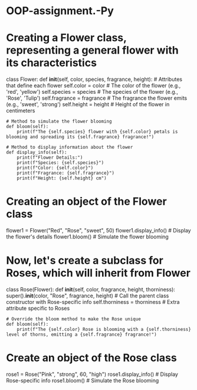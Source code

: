 # OOP-assignment.-Py
# Creating a Flower class, representing a general flower with its characteristics
class Flower:
    def __init__(self, color, species, fragrance, height):
        # Attributes that define each flower
        self.color = color          # The color of the flower (e.g., 'red', 'yellow')
        self.species = species      # The species of the flower (e.g., 'Rose', 'Tulip')
        self.fragrance = fragrance  # The fragrance the flower emits (e.g., 'sweet', 'strong')
        self.height = height        # Height of the flower in centimeters

    # Method to simulate the flower blooming
    def bloom(self):
        print(f"The {self.species} flower with {self.color} petals is blooming and spreading its {self.fragrance} fragrance!")

    # Method to display information about the flower
    def display_info(self):
        print(f"Flower Details:")
        print(f"Species: {self.species}")
        print(f"Color: {self.color}")
        print(f"Fragrance: {self.fragrance}")
        print(f"Height: {self.height} cm")

# Creating an object of the Flower class
flower1 = Flower("Red", "Rose", "sweet", 50)
flower1.display_info()  # Display the flower's details
flower1.bloom()  # Simulate the flower blooming

# Now, let's create a subclass for Roses, which will inherit from Flower

class Rose(Flower):
    def __init__(self, color, fragrance, height, thorniness):
        super().__init__(color, "Rose", fragrance, height)  # Call the parent class constructor with Rose-specific info
        self.thorniness = thorniness  # Extra attribute specific to Roses

    # Override the bloom method to make the Rose unique
    def bloom(self):
        print(f"The {self.color} Rose is blooming with a {self.thorniness} level of thorns, emitting a {self.fragrance} fragrance!")

# Create an object of the Rose class
rose1 = Rose("Pink", "strong", 60, "high")
rose1.display_info()  # Display Rose-specific info
rose1.bloom()  # Simulate the Rose blooming
